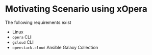 # Motivating Scenario using xOpera

The following requirements exist

- Linux
- `opera` CLI
- `gcloud` CLI
- `openstack.cloud` Ansible Galaxy Collection
